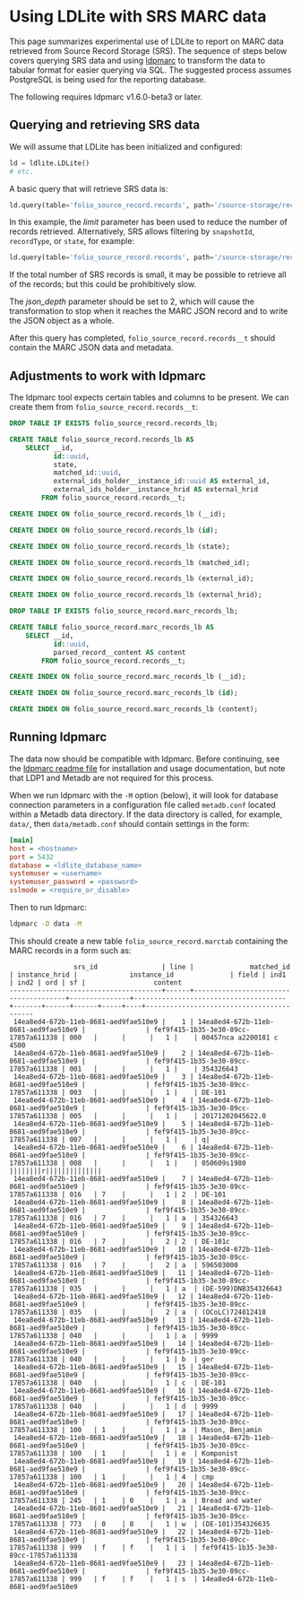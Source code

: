 Using LDLite with SRS MARC data
===============================

This page summarizes experimental use of LDLite to report on MARC data
retrieved from Source Record Storage (SRS).  The sequence of steps
below covers querying SRS data and using
[ldpmarc](https://github.com/library-data-platform/ldpmarc) to
transform the data to tabular format for easier querying via SQL.  The
suggested process assumes PostgreSQL is being used for the reporting
database.

The following requires ldpmarc v1.6.0-beta3 or later.


Querying and retrieving SRS data
--------------------------------

We will assume that LDLite has been initialized and configured:

```python
ld = ldlite.LDLite()
# etc.
```

A basic query that will retrieve SRS data is:

```python
ld.query(table='folio_source_record.records', path='/source-storage/records', json_depth=2, limit=1000)
```

In this example, the *limit* parameter has been used to reduce the
number of records retrieved.  Alternatively, SRS allows filtering by
`snapshotId`, `recordType`, or `state`, for example:

```python
ld.query(table='folio_source_record.records', path='/source-storage/records', query={'state': 'OLD'}, json_depth=2)
```

If the total number of SRS records is small, it may be possible to
retrieve all of the records; but this could be prohibitively slow.

The *json_depth* parameter should be set to 2, which will cause the
transformation to stop when it reaches the MARC JSON record and to
write the JSON object as a whole.

After this query has completed, `folio_source_record.records__t`
should contain the MARC JSON data and metadata.


Adjustments to work with ldpmarc
--------------------------------

The ldpmarc tool expects certain tables and columns to be present.  We
can create them from `folio_source_record.records__t`:

```sql
DROP TABLE IF EXISTS folio_source_record.records_lb;

CREATE TABLE folio_source_record.records_lb AS
    SELECT __id,
           id::uuid,
           state,
           matched_id::uuid,
           external_ids_holder__instance_id::uuid AS external_id,
           external_ids_holder__instance_hrid AS external_hrid
        FROM folio_source_record.records__t;

CREATE INDEX ON folio_source_record.records_lb (__id);

CREATE INDEX ON folio_source_record.records_lb (id);

CREATE INDEX ON folio_source_record.records_lb (state);

CREATE INDEX ON folio_source_record.records_lb (matched_id);

CREATE INDEX ON folio_source_record.records_lb (external_id);

CREATE INDEX ON folio_source_record.records_lb (external_hrid);

DROP TABLE IF EXISTS folio_source_record.marc_records_lb;

CREATE TABLE folio_source_record.marc_records_lb AS
    SELECT __id,
           id::uuid,
           parsed_record__content AS content
        FROM folio_source_record.records__t;

CREATE INDEX ON folio_source_record.marc_records_lb (__id);

CREATE INDEX ON folio_source_record.marc_records_lb (id);

CREATE INDEX ON folio_source_record.marc_records_lb (content);
```


Running ldpmarc
---------------

The data now should be compatible with ldpmarc.  Before continuing,
see the [ldpmarc readme
file](https://github.com/library-data-platform/ldpmarc/blob/main/README.md)
for installation and usage documentation, but note that LDP1 and
Metadb are not required for this process.

When we run ldpmarc with the `-M` option (below), it will look for
database connection parameters in a configuration file called
`metadb.conf` located within a Metadb data directory.  If the data
directory is called, for example, `data/`, then `data/metadb.conf`
should contain settings in the form:

```ini
[main]
host = <hostname>
port = 5432
database = <ldlite_database_name>
systemuser = <username>
systemuser_password = <password>
sslmode = <require_or_disable>
```

Then to run ldpmarc:

```bash
ldpmarc -D data -M
```

This should create a new table `folio_source_record.marctab`
containing the MARC records in a form such as:

```
                srs_id                | line |              matched_id              | instance_hrid |             instance_id              | field | ind1 | ind2 | ord | sf |                 content
--------------------------------------+------+--------------------------------------+---------------+--------------------------------------+-------+------+------+-----+----+------------------------------------------
 14ea8ed4-672b-11eb-8681-aed9fae510e9 |    1 | 14ea8ed4-672b-11eb-8681-aed9fae510e9 |               | fef9f415-1b35-3e30-89cc-17857a611338 | 000   |      |      |   1 |    | 00457nca a2200181 c 4500
 14ea8ed4-672b-11eb-8681-aed9fae510e9 |    2 | 14ea8ed4-672b-11eb-8681-aed9fae510e9 |               | fef9f415-1b35-3e30-89cc-17857a611338 | 001   |      |      |   1 |    | 354326643
 14ea8ed4-672b-11eb-8681-aed9fae510e9 |    3 | 14ea8ed4-672b-11eb-8681-aed9fae510e9 |               | fef9f415-1b35-3e30-89cc-17857a611338 | 003   |      |      |   1 |    | DE-101
 14ea8ed4-672b-11eb-8681-aed9fae510e9 |    4 | 14ea8ed4-672b-11eb-8681-aed9fae510e9 |               | fef9f415-1b35-3e30-89cc-17857a611338 | 005   |      |      |   1 |    | 20171202045622.0
 14ea8ed4-672b-11eb-8681-aed9fae510e9 |    5 | 14ea8ed4-672b-11eb-8681-aed9fae510e9 |               | fef9f415-1b35-3e30-89cc-17857a611338 | 007   |      |      |   1 |    | q|
 14ea8ed4-672b-11eb-8681-aed9fae510e9 |    6 | 14ea8ed4-672b-11eb-8681-aed9fae510e9 |               | fef9f415-1b35-3e30-89cc-17857a611338 | 008   |      |      |   1 |    | 050609s1980    ||||||||r||||||||||||||
 14ea8ed4-672b-11eb-8681-aed9fae510e9 |    7 | 14ea8ed4-672b-11eb-8681-aed9fae510e9 |               | fef9f415-1b35-3e30-89cc-17857a611338 | 016   | 7    |      |   1 | 2  | DE-101
 14ea8ed4-672b-11eb-8681-aed9fae510e9 |    8 | 14ea8ed4-672b-11eb-8681-aed9fae510e9 |               | fef9f415-1b35-3e30-89cc-17857a611338 | 016   | 7    |      |   1 | a  | 354326643
 14ea8ed4-672b-11eb-8681-aed9fae510e9 |    9 | 14ea8ed4-672b-11eb-8681-aed9fae510e9 |               | fef9f415-1b35-3e30-89cc-17857a611338 | 016   | 7    |      |   2 | 2  | DE-101c
 14ea8ed4-672b-11eb-8681-aed9fae510e9 |   10 | 14ea8ed4-672b-11eb-8681-aed9fae510e9 |               | fef9f415-1b35-3e30-89cc-17857a611338 | 016   | 7    |      |   2 | a  | 596503000
 14ea8ed4-672b-11eb-8681-aed9fae510e9 |   11 | 14ea8ed4-672b-11eb-8681-aed9fae510e9 |               | fef9f415-1b35-3e30-89cc-17857a611338 | 035   |      |      |   1 | a  | (DE-599)DNB354326643
 14ea8ed4-672b-11eb-8681-aed9fae510e9 |   12 | 14ea8ed4-672b-11eb-8681-aed9fae510e9 |               | fef9f415-1b35-3e30-89cc-17857a611338 | 035   |      |      |   2 | a  | (OCoLC)724812418
 14ea8ed4-672b-11eb-8681-aed9fae510e9 |   13 | 14ea8ed4-672b-11eb-8681-aed9fae510e9 |               | fef9f415-1b35-3e30-89cc-17857a611338 | 040   |      |      |   1 | a  | 9999
 14ea8ed4-672b-11eb-8681-aed9fae510e9 |   14 | 14ea8ed4-672b-11eb-8681-aed9fae510e9 |               | fef9f415-1b35-3e30-89cc-17857a611338 | 040   |      |      |   1 | b  | ger
 14ea8ed4-672b-11eb-8681-aed9fae510e9 |   15 | 14ea8ed4-672b-11eb-8681-aed9fae510e9 |               | fef9f415-1b35-3e30-89cc-17857a611338 | 040   |      |      |   1 | c  | DE-101
 14ea8ed4-672b-11eb-8681-aed9fae510e9 |   16 | 14ea8ed4-672b-11eb-8681-aed9fae510e9 |               | fef9f415-1b35-3e30-89cc-17857a611338 | 040   |      |      |   1 | d  | 9999
 14ea8ed4-672b-11eb-8681-aed9fae510e9 |   17 | 14ea8ed4-672b-11eb-8681-aed9fae510e9 |               | fef9f415-1b35-3e30-89cc-17857a611338 | 100   | 1    |      |   1 | a  | Mason, Benjamin
 14ea8ed4-672b-11eb-8681-aed9fae510e9 |   18 | 14ea8ed4-672b-11eb-8681-aed9fae510e9 |               | fef9f415-1b35-3e30-89cc-17857a611338 | 100   | 1    |      |   1 | e  | Komponist
 14ea8ed4-672b-11eb-8681-aed9fae510e9 |   19 | 14ea8ed4-672b-11eb-8681-aed9fae510e9 |               | fef9f415-1b35-3e30-89cc-17857a611338 | 100   | 1    |      |   1 | 4  | cmp
 14ea8ed4-672b-11eb-8681-aed9fae510e9 |   20 | 14ea8ed4-672b-11eb-8681-aed9fae510e9 |               | fef9f415-1b35-3e30-89cc-17857a611338 | 245   | 1    | 0    |   1 | a  | Bread and water
 14ea8ed4-672b-11eb-8681-aed9fae510e9 |   21 | 14ea8ed4-672b-11eb-8681-aed9fae510e9 |               | fef9f415-1b35-3e30-89cc-17857a611338 | 773   | 0    | 8    |   1 | w  | (DE-101)354326635
 14ea8ed4-672b-11eb-8681-aed9fae510e9 |   22 | 14ea8ed4-672b-11eb-8681-aed9fae510e9 |               | fef9f415-1b35-3e30-89cc-17857a611338 | 999   | f    | f    |   1 | i  | fef9f415-1b35-3e30-89cc-17857a611338
 14ea8ed4-672b-11eb-8681-aed9fae510e9 |   23 | 14ea8ed4-672b-11eb-8681-aed9fae510e9 |               | fef9f415-1b35-3e30-89cc-17857a611338 | 999   | f    | f    |   1 | s  | 14ea8ed4-672b-11eb-8681-aed9fae510e9
```
